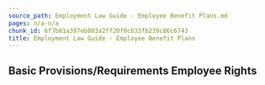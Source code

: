 ```yaml
---
source_path: Employment Law Guide - Employee Benefit Plans.md
pages: n/a-n/a
chunk_id: 6f7b81a397eb803a2ff20f0cb33fb239c86c6743
title: Employment Law Guide - Employee Benefit Plans
---
```

## Basic Provisions/Requirements Employee Rights
